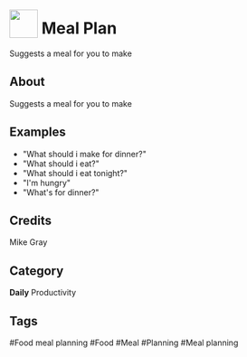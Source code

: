 # <img src="https://raw.githack.com/FortAwesome/Font-Awesome/master/svgs/solid/utensils.svg" card_color="#22A7F0" width="50" height="50" style="vertical-align:bottom"/> Meal Plan
Suggests a meal for you to make

## About
Suggests a meal for you to make

## Examples
* "What should i make for dinner?"
* "What should i eat?"
* "What should i eat tonight?"
* "I'm hungry"
* "What's for dinner?"

## Credits
Mike Gray

## Category
**Daily**
Productivity

## Tags
#Food meal planning
#Food
#Meal
#Planning
#Meal planning

